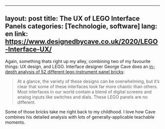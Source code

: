 
---
layout: post
title: The UX of LEGO Interface Panels 
categories: [Technologie, software]
lang: en
link: https://www.designedbycave.co.uk/2020/LEGO-Interface-UX/
--- 

Again, something thats right up my alley, combining two of my favourite things: UX design, and LEGO. Interface designer George Cave does an [in-depth analysis of 52 different lego instrument panel bricks](https://www.designedbycave.co.uk/2020/LEGO-Interface-UX/):

> At a glance, the variety of these designs can be overwhelming, but it’s clear that some of these interfaces look far more chaotic than others. Most interfaces in our world contain a blend of digital screens and analog inputs like switches and dials. These LEGO panels are no different.

Some of those bricks take me right back to my childhood. I love how Cave combines his detailed analysis with lots of generally-applicable teachable moments.